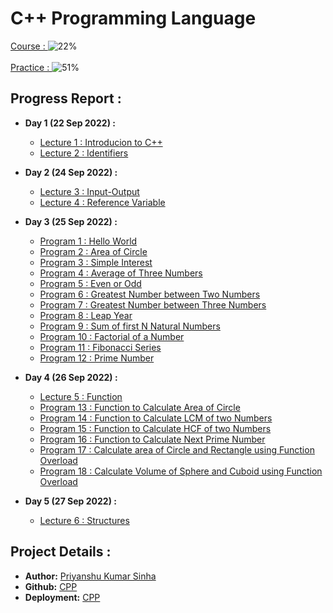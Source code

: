 # C++ Programming Language
[Course : ](https://www.youtube.com/playlist?list=PLLYz8uHU480j37APNXBdPz7YzAi4XlQUF)  ![22%](https://progress-bar.dev/22) <br><br>
[Practice : ](https://www.mysirg.com/programming-examples/cpp-programs/) ![51%](https://progress-bar.dev/51)

## Progress Report :
- **Day 1 (22 Sep 2022) :** 
	- [Lecture 1 : Introducion to C++](https://priyanshukumarsinha.github.io/CPP/lect1) 
	- [Lecture 2 : Identifiers](https://priyanshukumarsinha.github.io/CPP/lect2)

- **Day 2 (24 Sep 2022) :** 
	- [Lecture 3 : Input-Output](https://priyanshukumarsinha.github.io/CPP/lect3) 
	- [Lecture 4 : Reference Variable](https://priyanshukumarsinha.github.io/CPP/lect4) 

- **Day 3 (25 Sep 2022) :**
	- [Program 1 : Hello World](https://priyanshukumarsinha.github.io/CPP/1_HelloWorld.cpp)
	- [Program 2 : Area of Circle](https://priyanshukumarsinha.github.io/CPP/2_areaOfCircle.cpp)
	- [Program 3 : Simple Interest](https://priyanshukumarsinha.github.io/CPP/3_simpleInterest.cpp)
	- [Program 4 : Average of Three Numbers](https://priyanshukumarsinha.github.io/CPP/4_averageOfThree.cpp)
	- [Program 5 : Even or Odd](https://priyanshukumarsinha.github.io/CPP/5_evenOdd.cpp)
	- [Program 6 : Greatest Number between Two Numbers](https://priyanshukumarsinha.github.io/CPP/6_greatestTwo.cpp)
	- [Program 7 : Greatest Number between Three Numbers](https://priyanshukumarsinha.github.io/CPP/7_greatestBetweenThree.cpp)
	- [Program 8 : Leap Year](https://priyanshukumarsinha.github.io/CPP/8_leapYear.cpp)		
	- [Program 9 : Sum of first N Natural Numbers](https://priyanshukumarsinha.github.io/CPP/9_sumOfN.cpp)		
	- [Program 10 : Factorial of a Number](https://priyanshukumarsinha.github.io/CPP/10_factorial.cpp)		
	- [Program 11 : Fibonacci Series](https://priyanshukumarsinha.github.io/CPP/11_fibnacci.cpp)		
	- [Program 12 : Prime Number](https://priyanshukumarsinha.github.io/CPP/12_prime.cpp)		

- **Day 4 (26 Sep 2022) :**
	- [Lecture 5 : Function](https://priyanshukumarsinha.github.io/CPP/lect5)
	- [Program 13 : Function to Calculate Area of Circle](https://priyanshukumarsinha.github.io/CPP/13_areaFunc.cpp)			
	- [Program 14 : Function to Calculate LCM of two Numbers](https://priyanshukumarsinha.github.io/CPP/14_LCMFunc.cpp)		
	- [Program 15 : Function to Calculate HCF of two Numbers](https://priyanshukumarsinha.github.io/CPP/15_HCFFunc.cpp)		
	- [Program 16 : Function to Calculate Next Prime Number](https://priyanshukumarsinha.github.io/CPP/16_nextPrime.cpp)		
	- [Program 17 : Calculate area of Circle and Rectangle using Function Overload](https://priyanshukumarsinha.github.io/CPP/17_funcOverloadAreaCirRect.cpp)		
	- [Program 18 : Calculate Volume of Sphere and Cuboid using Function Overload](https://priyanshukumarsinha.github.io/CPP/18_funcOverloadVolSphCuboid.cpp)		

- **Day 5 (27 Sep 2022) :**
	- [Lecture 6 : Structures](https://priyanshukumarsinha.github.io/CPP/lect6)

## Project Details : 
- **Author:** [Priyanshu Kumar Sinha](https://github.com/priyanshukumarsinha)
- **Github:** [CPP](https://github.com/priyanshukumarsinha/CPP)
- **Deployment:** [CPP](https://priyanshukumarsinha.github.io/CPP)
